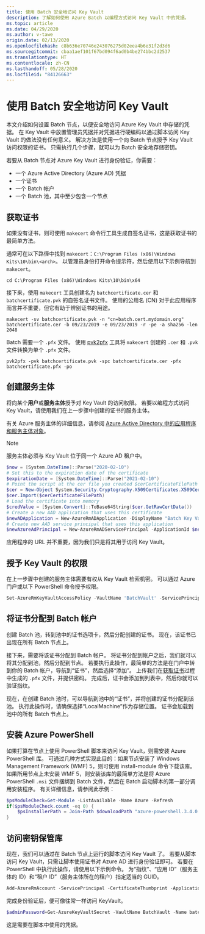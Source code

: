 ```yaml
---
title: 使用 Batch 安全地访问 Key Vault
description: 了解如何使用 Azure Batch 以编程方式访问 Key Vault 中的凭据。
ms.topic: article
ms.date: 04/29/2020
ms.author: v-tawe
origin.date: 02/13/2020
ms.openlocfilehash: c8b636e70746e243076275d02eea4b6e31f2d3d6
ms.sourcegitcommit: cbaa1aef101f67bd094f6ad0b4be274bbc2d2537
ms.translationtype: HT
ms.contentlocale: zh-CN
ms.lasthandoff: 05/28/2020
ms.locfileid: "84126663"
---
```

# <a name="securely-access-key-vault-with-batch"></a>使用 Batch 安全地访问 Key Vault

本文介绍如何设置 Batch 节点，以便安全地访问 Azure Key Vault 中存储的凭据。 在 Key Vault 中放置管理员凭据并对凭据进行硬编码以通过脚本访问 Key Vault 的做法没有任何意义。 解决方法是使用一个向 Batch 节点授予 Key Vault 访问权限的证书。 只需执行几个步骤，就可以为 Batch 安全地存储密钥。

若要从 Batch 节点对 Azure Key Vault 进行身份验证，你需要：

- 一个 Azure Active Directory (Azure AD) 凭据
- 一个证书
- 一个 Batch 帐户
- 一个 Batch 池，其中至少包含一个节点

## <a name="obtain-a-certificate"></a>获取证书

如果没有证书，则可使用 `makecert` 命令行工具生成自签名证书，这是获取证书的最简单方法。

通常可在以下路径中找到 `makecert`：`C:\Program Files (x86)\Windows Kits\10\bin\<arch>`。 以管理员身份打开命令提示符，然后使用以下示例导航到 `makecert`。

```console
cd C:\Program Files (x86)\Windows Kits\10\bin\x64
```

接下来，使用 `makecert` 工具创建名为 `batchcertificate.cer` 和 `batchcertificate.pvk` 的自签名证书文件。 使用的公用名 (CN) 对于此应用程序而言并不重要，但它有助于辨别证书的用途。

```console
makecert -sv batchcertificate.pvk -n "cn=batch.cert.mydomain.org" batchcertificate.cer -b 09/23/2019 -e 09/23/2019 -r -pe -a sha256 -len 2048
```

Batch 需要一个 `.pfx` 文件。 使用 [pvk2pfx](https://docs.microsoft.com/windows-hardware/drivers/devtest/pvk2pfx) 工具将 `makecert` 创建的 `.cer` 和 `.pvk` 文件转换为单个 `.pfx` 文件。

```console
pvk2pfx -pvk batchcertificate.pvk -spc batchcertificate.cer -pfx batchcertificate.pfx -po
```

## <a name="create-a-service-principal"></a>创建服务主体

将向某个**用户**或**服务主体**授予对 Key Vault 的访问权限。 若要以编程方式访问 Key Vault，请使用我们在上一步骤中创建的证书的服务主体。

有关 Azure 服务主体的详细信息，请参阅 [Azure Active Directory 中的应用程序和服务主体对象](../active-directory/develop/app-objects-and-service-principals.md)。

> [!NOTE]
> 服务主体必须与 Key Vault 位于同一个 Azure AD 租户中。

```powershell
$now = [System.DateTime]::Parse("2020-02-10")
# Set this to the expiration date of the certificate
$expirationDate = [System.DateTime]::Parse("2021-02-10")
# Point the script at the cer file you created $cerCertificateFilePath = 'c:\temp\batchcertificate.cer'
$cer = New-Object System.Security.Cryptography.X509Certificates.X509Certificate2
$cer.Import($cerCertificateFilePath)
# Load the certificate into memory
$credValue = [System.Convert]::ToBase64String($cer.GetRawCertData())
# Create a new AAD application that uses this certificate
$newADApplication = New-AzureRmADApplication -DisplayName "Batch Key Vault Access" -HomePage "https://batch.mydomain.com" -IdentifierUris "https://batch.mydomain.com" -certValue $credValue -StartDate $now -EndDate $expirationDate
# Create new AAD service principal that uses this application
$newAzureAdPrincipal = New-AzureRmADServicePrincipal -ApplicationId $newADApplication.ApplicationId
```

应用程序的 URL 并不重要，因为我们只是将其用于访问 Key Vault。

## <a name="grant-rights-to-key-vault"></a>授予 Key Vault 的权限

在上一步骤中创建的服务主体需要有权从 Key Vault 检索机密。 可以通过 Azure 门户或以下 PowerShell 命令授予权限。

```powershell
Set-AzureRmKeyVaultAccessPolicy -VaultName 'BatchVault' -ServicePrincipalName '"https://batch.mydomain.com' -PermissionsToSecrets 'Get'
```

## <a name="assign-a-certificate-to-a-batch-account"></a>将证书分配到 Batch 帐户

创建 Batch 池，转到池中的证书选项卡，然后分配创建的证书。 现在，该证书已出现在所有 Batch 节点上。

接下来，需要将该证书分配到 Batch 帐户。 将证书分配到帐户之后，我们就可以将其分配到池，然后分配到节点。 若要执行此操作，最简单的方法是在门户中转到你的 Batch 帐户，导航到“证书”，然后选择“添加”。  上传我们在[获取证书](#obtain-a-certificate)过程中生成的 `.pfx` 文件，并提供密码。 完成后，证书会添加到列表中，然后你就可以验证指纹。

现在，在创建 Batch 池时，可以导航到池中的“证书”，并将创建的证书分配到该池。 执行此操作时，请确保选择“LocalMachine”作为存储位置。 证书会加载到池中的所有 Batch 节点上。

## <a name="install-azure-powershell"></a>安装 Azure PowerShell

如果打算在节点上使用 PowerShell 脚本来访问 Key Vault，则需安装 Azure PowerShell 库。 可通过几种方式实现此目的：如果节点安装了 Windows Management Framework (WMF) 5，则可使用 install-module 命令下载该库。 如果所用节点上未安装 WMF 5，则安装该库的最简单方法是将 Azure PowerShell `.msi` 文件捆绑到 Batch 文件，然后在 Batch 启动脚本的第一部分调用安装程序。 有关详细信息，请参阅此示例：

```powershell
$psModuleCheck=Get-Module -ListAvailable -Name Azure -Refresh
if($psModuleCheck.count -eq 0) {
    $psInstallerPath = Join-Path $downloadPath "azure-powershell.3.4.0.msi" Start-Process msiexec.exe -ArgumentList /i, $psInstallerPath, /quiet -wait
}
```

## <a name="access-key-vault"></a>访问密钥保管库

现在，我们可以通过在 Batch 节点上运行的脚本访问 Key Vault 了。 若要从脚本访问 Key Vault，只需让脚本使用证书对 Azure AD 进行身份验证即可。 若要在 PowerShell 中执行此操作，请使用以下示例命令。 为“指纹”、“应用 ID”（服务主体的 ID）和“租户 ID”（服务主体所在的租户）指定适当的 GUID。  

```powershell
Add-AzureRmAccount -ServicePrincipal -CertificateThumbprint -ApplicationId
```

完成身份验证后，便可像往常一样访问 KeyVault。

```powershell
$adminPassword=Get-AzureKeyVaultSecret -VaultName BatchVault -Name batchAdminPass
```

这是需要在脚本中使用的凭据。
